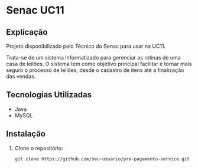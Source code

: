 # Senac UC11

## Explicação

Projeto disponibilizado pelo Técnico do Senac para usar na UC11.

Trata-se de um sistema informatizado para gerenciar as rotinas de uma casa de leilões. O sistema tem como objetivo principal facilitar e tornar mais seguro o processo de leilões, desde o cadastro de itens até a finalização das vendas.

## Tecnologias Utilizadas
- Java
- MySQL

## Instalação

1. Clone o repositório:
   ```sh
   git clone https://github.com/seu-usuario/pre-pagamento-service.git
